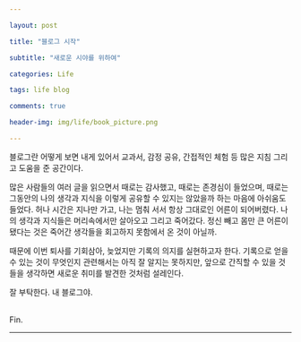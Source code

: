 ```yaml
---  

layout: post  

title: "블로그 시작"  

subtitle: "새로운 시야를 위하여"  

categories: Life  

tags: life blog 

comments: true  

header-img: img/life/book_picture.png

---  
```


블로그란 어떻게 보면 내게 있어서 교과서, 감정 공유, 간접적인 체험 등 많은 지침 그리고 도움을 준 공간이다. 

많은 사람들의 여러 글을 읽으면서 때로는 감사했고, 때로는 존경심이 들었으며, 때로는 그동안의 나의 생각과 지식을 이렇게 공유할 수 있지는 않았을까 하는 마음에 아쉬움도 들었다.
허나 시간은 지나만 가고, 나는 멈춰 서서 항상 그대로인 어른이 되어버렸다. 나의 생각과 지식들은 머리속에서만 살아오고 그리고 죽어갔다. 정신 빼고 몸만 큰 어른이 됐다는 것은 죽어간 생각들을 회고하지 못함에서 온 것이 아닐까.

때문에 이번 퇴사를 기회삼아, 늦었지만 기록의 의지를 실현하고자 한다. 
기록으로 얻을 수 있는 것이 무엇인지 관련해서는 아직 잘 알지는 못하지만, 앞으로 간직할 수 있을 것들을 생각하면 새로운 취미를 발견한 것처럼 설레인다. 

잘 부탁한다. 내 블로그야.

<br>
Fin.
<br>

---
